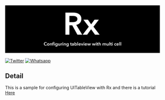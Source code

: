 ![RxTableViewOne](https://raw.githubusercontent.com/Mahdimm/RxTableViewMulti/master/Banner.png)

[![Twitter](https://img.shields.io/badge/Twitter-m__mahjoobe-blue.svg)](https://twitter.com/m_mahjoobe)
[![Whatsapp](https://img.shields.io/badge/Whatsapp-Mahdi-green.svg)](https://api.whatsapp.com/send?phone=989388661178)

## Detail

This is a sample for configuring UITableView with Rx and there is a tutorial [Here](https://google.com)
